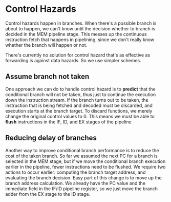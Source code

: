 
# Control Hazards

Control hazards happen in branches. 
When there's a possible branch is about to happen, we can't know until the decision whether to branch is decided in the MEM pipeline stage.
This messes up the continuous instruction fetch that happens in pipelining, since we don't really know whether the branch will happen or not.

There's currently no solution for control hazard that's as effective as forwarding is against data hazards. So we use simpler schemes.

## Assume branch not taken

One approach we can do to handle control hazard is to **predict** that the conditional branch will not be taken, thus just to continue the execution down the instruction stream.
If the branch turns out to be taken, the instruction that is being fetched and decoded must be discarded, and execution starts at the branch target.
To discard functions, we merely change the original control values to 0.
This means we must be able to **flush** instructions in the IF, ID, and EX stages of the pipeline


## Reducing delay of branches

Another way to improve conditional branch performance is to reduce the cost of the taken branch. 
So far we assumed the next PC for a branch is selected in the MEM stage, but if we move the conditional branch execution earlier in the pipeline, fewer instructions need to be flushed. 
We require two actions to occur earlier: computing the branch target address, and evaluating the branch decision.
Easy part of this change is to move up the branch address calculation.
We already have the PC value and the immediate field in the IF/ID pipeline register, so we just move the branch adder from the EX stage to the ID stage.
